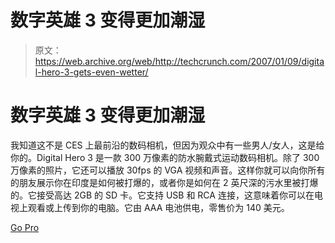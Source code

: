 # 数字英雄 3 变得更加潮湿

> 原文：<https://web.archive.org/web/http://techcrunch.com/2007/01/09/digital-hero-3-gets-even-wetter/>

# 数字英雄 3 变得更加潮湿

我知道这不是 CES 上最前沿的数码相机，但因为观众中有一些男人/女人，这是给你的。Digital Hero 3 是一款 300 万像素的防水腕戴式运动数码相机。除了 300 万像素的照片，它还可以播放 30fps 的 VGA 视频和声音。这样你就可以向你所有的朋友展示你在印度是如何被打爆的，或者你是如何在 2 英尺深的污水里被打爆的。它接受高达 2GB 的 SD 卡。它支持 USB 和 RCA 连接，这意味着你可以在电视上观看或上传到你的电脑。它由 AAA 电池供电，零售价为 140 美元。

[Go Pro](https://web.archive.org/web/20130628182429/http://www.goprocamera.com/)